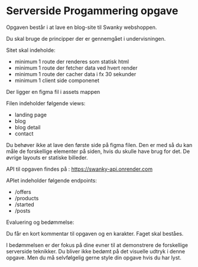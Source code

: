 # Serverside Progammering opgave

Opgaven består i at lave en blog-site til Swanky webshoppen.

Du skal bruge de principper der er gennemgået i undervisningen. 

Sitet skal indeholde:
- minimum 1 route der renderes som statisk html
- minimum 1 route der fetcher data ved hvert render
- minimum 1 route der cacher data i fx 30 sekunder
- minimum 1 client side componenet


Der ligger en figma fil i assets mappen

Filen indeholder følgende views:
- landing page
- blog
- blog detail
- contact

Du behøver ikke at lave den første side på figma filen. Den er med så du kan måle de forskellige elementer på siden, hvis du skulle have brug for det. De øvrige layouts er statiske billeder. 


API til opgaven findes på : https://swanky-api.onrender.com

APIet indeholder følgende endpoints:

- /offers
- /products
- /started
- /posts


Evaluering og bedømmelse:

Du får en kort kommentar til opgaven og en karakter.
Faget skal beståes.

I bedømmelsen er der fokus på dine evner til at demonstrere de forskellige serverside teknikker. Du bliver ikke bedømt på det visuelle udtryk i denne opgave. Men du må selvfølgelig gerne style din opgave hvis du har lyst. 
